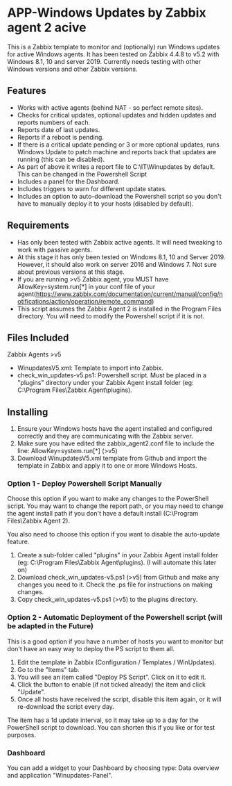 # APP-Windows Updates by Zabbix agent 2 acive

This is a Zabbix template to monitor and (optionally) run Windows updates for active Windows agents. It has been tested on Zabbix 4.4.8 to v5.2 with Windows 8.1, 10 and server 2019. Currently needs testing with other Windows versions and other Zabbix versions.

## Features

- Works with active agents (behind NAT - so perfect remote sites).
- Checks for critical updates, optional updates and hidden updates and reports numbers of each.
- Reports date of last updates.
- Reports if a reboot is pending.
- If there is a critical update pending or 3 or more optional updates, runs Windows Update to patch machine and reports back that updates are running (this can be disabled).
- As part of above it writes a report file to C:\IT\Winupdates by default. This can be changed in the Powershell Script
- Includes a panel for the Dashboard.
- Includes triggers to warn for different update states.
- Includes an option to auto-download the Powershell script so you don't have to manually deploy it to your hosts (disabled by default).


## Requirements

- Has only been tested with Zabbix active agents. It will need tweaking to work with passive agents.
- At this stage it has only been tested on Windows 8.1, 10 and Server 2019. However, it should also work on server 2016 and Windows 7. Not sure about previous versions at this stage.
- If you are running >v5 Zabbix agent, you MUST have AllowKey=system.run[*] in your conf file of your agent(https://www.zabbix.com/documentation/current/manual/config/notifications/action/operation/remote_command)
- This script assumes the Zabbix Agent 2 is installed in the Program Files directory. You will need to modify the Powershell script if it is not.

## Files Included

Zabbix Agents >v5
- WinupdatesV5.xml: Template to import into Zabbix.
- check_win_updates-v5.ps1: Powershell script. Must be placed in a "plugins" directory under your Zabbix Agent install folder (eg: C:\Program Files\Zabbix Agent\plugins).

## Installing

1. Ensure your Windows hosts have the agent installed and configured correctly and they are communicating with the Zabbix server.
2. Make sure you have edited the zabbix_agent2.conf file to include the line: AllowKey=system.run[*] (>v5)
3. Download WinupdatesV5.xml template from Github and import the template in Zabbix and apply it to one or more Windows Hosts.

### Option 1 - Deploy Powershell Script Manually

Choose this option if you want to make any changes to the PowerShell script. You may want to change the report path, or you may need to change the agent install path if you don't have a default install (C:\Program Files\Zabbix Agent 2).

You also need to choose this option if you want to disable the auto-update feature.

1. Create a sub-folder called "plugins" in your Zabbix Agent install folder (eg: C:\Program Files\Zabbix Agent\plugins). (I will automate this later on)
2. Download check_win_updates-v5.ps1 (>v5) from Github and make any changes you need to it. Check the .ps file for instructions on making changes.
3. Copy check_win_updates-v5.ps1 (>v5) to the plugins directory.

### Option 2 - Automatic Deployment of the Powershell script (will be adapted in the Future)

This is a good option if you have a number of hosts you want to monitor but don't have an easy way to deploy the PS script to them all.

1. Edit the template in Zabbix (Configuration / Templates / WinUpdates).
2. Go to the "Items" tab.
3. You will see an item called "Deploy PS Script". Click on it to edit it.
4. Click the button to enable (if not ticked already) the item and click "Update".
5. Once all hosts have received the script, disable this item again, or it will re-download the script every day.

The item has a 1d update interval, so it may take up to a day for the PowerShell script to download. You can shorten this if you like or for test purposes.

### Dashboard

You can add a widget to your Dashboard by choosing type: Data overview and application "Winupdates-Panel".
